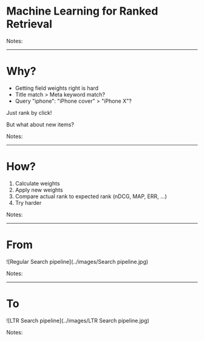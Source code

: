 # Machine Learning for Ranked Retrieval

Notes:

---

# Why?

* Getting field weights right is hard
* Title match > Meta keyword match?
* Query "iphone": "iPhone cover" > "iPhone X"?

Just rank by click!<!-- .element: class="fragment" -->

But what about new items?<!-- .element: class="fragment" -->

Notes:

---

# How?

1. Calculate weights
2. Apply new weights
3. Compare actual rank to expected rank (nDCG, MAP, ERR, …)
4. Try harder

Notes:

---

# From

<p class="stretch">![Regular Search pipeline](../images/Search pipeline.jpg)
    <!-- .element: style="border: none; box-shadow: none;" --></p>

Notes:

---

# To

<p class="stretch">![LTR Search pipeline](../images/LTR Search pipeline.jpg)
    <!-- .element: style="border: none; box-shadow: none;" --></p>

Notes:
